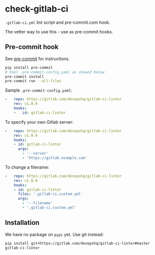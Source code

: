# check-gitlab-ci

`.gitlab-ci.yml` lint script and pre-commit.com hook.

The vetter way to use this - use as pre-commit hooks.

## Pre-commit hook
See [pre-commit](https://pre-commit.com) for instructions.
```bash
pip install pre-commit
# Feel .pre-commit-config.yaml as showed below
pre-commit install
pre-commit run --all-files
```

Sample `.pre-commit-config.yaml`:
```yaml
-   repo: https://gitlab.com/devopshq/gitlab-ci-linter
    rev: v1.0.0
    hooks:
    -   id: gitlab-ci-linter
```

To specify your own Gitlab server:
```yaml
-   repo: https://gitlab.com/devopshq/gitlab-ci-linter
    rev: v1.0.0
    hooks:
    - id: gitlab-ci-linter
      args:
        - '--server'
        - 'https://gitlab.example.com'
```
To change a filename:
```yaml
-   repo: https://gitlab.com/devopshq/gitlab-ci-linter
    rev: v1.0.0
    hooks:
    - id: gitlab-ci-linter
      files: '.gitlab-ci.custom.yml'
      args:
        - '--filename'
        - '.gitlab-ci.custom.yml'
```

## Installation
We have no package on `pypi` yet. Use git instead:

```bash
pip install git+https://gitlab.com/devopshq/gitlab-ci-linter#master
gitlab-ci-linter
```
